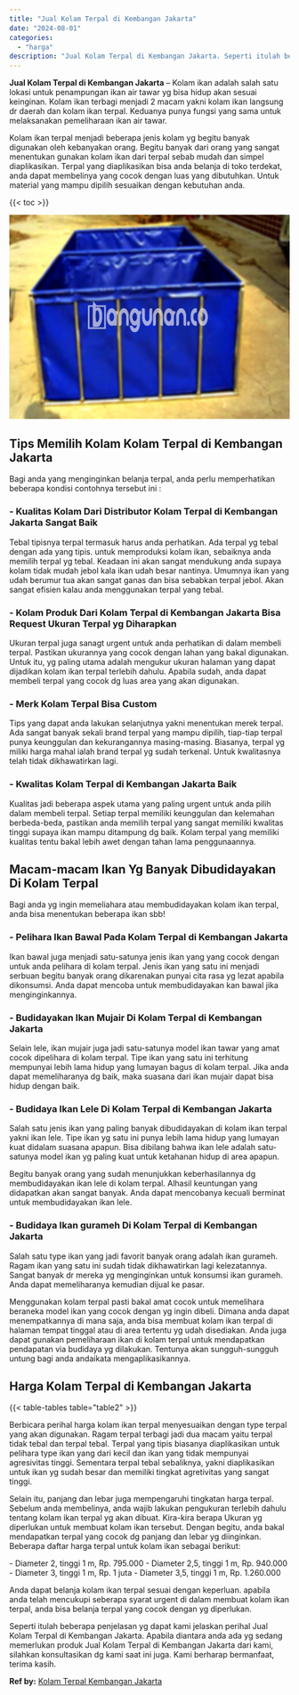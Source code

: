 ```yaml
---
title: "Jual Kolam Terpal di Kembangan Jakarta"
date: "2024-08-01"
categories: 
  - "harga"
description: "Jual Kolam Terpal di Kembangan Jakarta. Seperti itulah beberapa penjelasan yg dapat kami jelaskan perihal Jual Kolam Terpal di Kembangan Jakarta. Apabila dia..."
---
```


**Jual Kolam Terpal di Kembangan Jakarta** – Kolam ikan adalah salah satu lokasi untuk penampungan ikan air tawar yg bisa hidup akan sesuai keinginan. Kolam ikan terbagi menjadi 2 macam yakni kolam ikan langsung dr daerah dan kolam ikan terpal. Keduanya punya fungsi yang sama untuk melaksanakan pemeliharaan ikan air tawar.

Kolam ikan terpal menjadi beberapa jenis kolam yg begitu banyak digunakan oleh kebanyakan orang. Begitu banyak dari orang yang sangat menentukan gunakan kolam ikan dari terpal sebab mudah dan simpel diaplikasikan. Terpal yang diaplikasikan bisa anda belanja di toko terdekat, anda dapat membelinya yang cocok dengan luas yang dibutuhkan. Untuk material yang mampu dipilih sesuaikan dengan kebutuhan anda.

{{< toc >}}

![Jual Kolam Terpal di Kembangan Jakarta](/images/jual-kolam-terpal-13.png)

## Tips Memilih Kolam Kolam Terpal di Kembangan Jakarta

Bagi anda yang menginginkan belanja terpal, anda perlu memperhatikan beberapa kondisi contohnya tersebut ini :

### \- Kualitas Kolam Dari Distributor Kolam Terpal di Kembangan Jakarta Sangat Baik

Tebal tipisnya terpal termasuk harus anda perhatikan. Ada terpal yg tebal dengan ada yang tipis. untuk memproduksi kolam ikan, sebaiknya anda memilih terpal yg tebal. Keadaan ini akan sangat mendukung anda supaya kolam tidak mudah jebol kala ikan udah besar nantinya. Umumnya ikan yang udah berumur tua akan sangat ganas dan bisa sebabkan terpal jebol. Akan sangat efisien kalau anda menggunakan terpal yang tebal.

### \- Kolam Produk Dari Kolam Terpal di Kembangan Jakarta Bisa Request Ukuran Terpal yg Diharapkan

Ukuran terpal juga sanagt urgent untuk anda perhatikan di dalam membeli terpal. Pastikan ukurannya yang cocok dengan lahan yang bakal digunakan. Untuk itu, yg paling utama adalah mengukur ukuran halaman yang dapat dijadikan kolam ikan terpal terlebih dahulu. Apabila sudah, anda dapat membeli terpal yang cocok dg luas area yang akan digunakan.

### \- Merk Kolam Terpal Bisa Custom

Tips yang dapat anda lakukan selanjutnya yakni menentukan merek terpal. Ada sangat banyak sekali brand terpal yang mampu dipilih, tiap-tiap terpal punya keunggulan dan kekurangannya masing-masing. Biasanya, terpal yg miliki harga mahal ialah brand terpal yg sudah terkenal. Untuk kwalitasnya telah tidak dikhawatirkan lagi.

### \- Kwalitas Kolam Terpal di Kembangan Jakarta Baik

Kualitas jadi beberapa aspek utama yang paling urgent untuk anda pilih dalam membeli terpal. Setiap terpal memiliki keunggulan dan kelemahan berbeda-beda, pastikan anda memilih terpal yang sangat memiliki kwalitas tinggi supaya ikan mampu ditampung dg baik. Kolam terpal yang memiliki kualitas tentu bakal lebih awet dengan tahan lama penggunaannya.

## Macam-macam Ikan Yg Banyak Dibudidayakan Di Kolam Terpal

Bagi anda yg ingin memeliahara atau membudidayakan kolam ikan terpal, anda bisa menentukan beberapa ikan sbb!

### \- Pelihara Ikan Bawal Pada Kolam Terpal di Kembangan Jakarta

Ikan bawal juga menjadi satu-satunya jenis ikan yang yang cocok dengan untuk anda pelihara di kolam terpal. Jenis ikan yang satu ini menjadi serbuan begitu banyak orang dikarenakan punyai cita rasa yg lezat apabila dikonsumsi. Anda dapat mencoba untuk membudidayakan kan bawal jika menginginkannya.

### \- Budidayakan Ikan Mujair Di Kolam Terpal di Kembangan Jakarta

Selain lele, ikan mujair juga jadi satu-satunya model ikan tawar yang amat cocok dipelihara di kolam terpal. Tipe ikan yang satu ini terhitung mempunyai lebih lama hidup yang lumayan bagus di kolam terpal. Jika anda dapat memeliharanya dg baik, maka suasana dari ikan mujair dapat bisa hidup dengan baik.

### \- Budidaya Ikan Lele Di Kolam Terpal di Kembangan Jakarta

Salah satu jenis ikan yang paling banyak dibudidayakan di kolam ikan terpal yakni ikan lele. Tipe ikan yg satu ini punya lebih lama hidup yang lumayan kuat didalam suasana apapun. Bisa dibilang bahwa ikan lele adalah satu-satunya model ikan yg paling kuat untuk ketahanan hidup di area apapun.

Begitu banyak orang yang sudah menunjukkan keberhasilannya dg membudidayakan ikan lele di kolam terpal. Alhasil keuntungan yang didapatkan akan sangat banyak. Anda dapat mencobanya kecuali berminat untuk membudidayakan ikan lele.

### \- Budidaya Ikan gurameh Di Kolam Terpal di Kembangan Jakarta

Salah satu type ikan yang jadi favorit banyak orang adalah ikan gurameh. Ragam ikan yang satu ini sudah tidak dikhawatirkan lagi kelezatannya. Sangat banyak dr mereka yg menginginkan untuk konsumsi ikan gurameh. Anda dapat memeliharanya kemudian dijual ke pasar.

Menggunakan kolam terpal pasti bakal amat cocok untuk memelihara beraneka model ikan yang cocok dengan yg ingin dibeli. Dimana anda dapat menempatkannya di mana saja, anda bisa membuat kolam ikan terpal di halaman tempat tinggal atau di area tertentu yg udah disediakan. Anda juga dapat gunakan pemeliharaan ikan di kolam terpal untuk mendapatkan pendapatan via budidaya yg dilakukan. Tentunya akan sungguh-sungguh untung bagi anda andaikata mengaplikasikannya.

## Harga Kolam Terpal di Kembangan Jakarta

{{< table-tables table="table2" >}}

Berbicara perihal harga kolam ikan terpal menyesuaikan dengan type terpal yang akan digunakan. Ragam terpal terbagi jadi dua macam yaitu terpal tidak tebal dan terpal tebal. Terpal yang tipis biasanya diaplikasikan untuk pelihara type ikan yang dari kecil dan ikan yang tidak mempunyai agresivitas tinggi. Sementara terpal tebal sebaliknya, yakni diaplikasikan untuk ikan yg sudah besar dan memiliki tingkat agretivitas yang sangat tinggi.

Selain itu, panjang dan lebar juga mempengaruhi tingkatan harga terpal. Sebelum anda membelinya, anda wajib lakukan pengukuran terlebih dahulu tentang kolam ikan terpal yg akan dibuat. Kira-kira berapa Ukuran yg diperlukan untuk membuat kolam ikan tersebut. Dengan begitu, anda bakal mendapatkan terpal yang cocok dg panjang dan lebar yg diinginkan. Beberapa daftar harga terpal untuk kolam ikan sebagai berikut:

\- Diameter 2, tinggi 1 m, Rp. 795.000 - Diameter 2,5, tinggi 1 m, Rp. 940.000 - Diameter 3, tinggi 1 m, Rp. 1 juta - Diameter 3,5, tinggi 1 m, Rp. 1.260.000

Anda dapat belanja kolam ikan terpal sesuai dengan keperluan. apabila anda telah mencukupi seberapa syarat urgent di dalam membuat kolam ikan terpal, anda bisa belanja terpal yang cocok dengan yg diperlukan.

Seperti itulah beberapa penjelasan yg dapat kami jelaskan perihal Jual Kolam Terpal di Kembangan Jakarta. Apabila diantara anda ada yg sedang memerlukan produk Jual Kolam Terpal di Kembangan Jakarta dari kami, silahkan konsultasikan dg kami saat ini juga. Kami berharap bermanfaat, terima kasih.

**Ref by:** [Kolam Terpal Kembangan Jakarta](https://id.wikipedia.org/wiki/Kolam)
